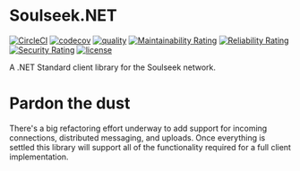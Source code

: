# Soulseek.NET

[![CircleCI](https://circleci.com/gh/jpdillingham/Soulseek.NET/tree/master.svg?style=shield)](https://circleci.com/gh/jpdillingham/Soulseek.NET/tree/master)
[![codecov](https://codecov.io/gh/jpdillingham/Soulseek.NET/branch/master/graph/badge.svg)](https://codecov.io/gh/jpdillingham/Soulseek.NET)
[![quality](https://sonarcloud.io/api/project_badges/measure?project=jpdillingham_Soulseek.NET&metric=alert_status)](https://sonarcloud.io/dashboard?id=jpdillingham_Soulseek.NET)
[![Maintainability Rating](https://sonarcloud.io/api/project_badges/measure?project=jpdillingham_Soulseek.NET&metric=sqale_rating)](https://sonarcloud.io/dashboard?id=jpdillingham_Soulseek.NET)
[![Reliability Rating](https://sonarcloud.io/api/project_badges/measure?project=jpdillingham_Soulseek.NET&metric=reliability_rating)](https://sonarcloud.io/dashboard?id=jpdillingham_Soulseek.NET)
[![Security Rating](https://sonarcloud.io/api/project_badges/measure?project=jpdillingham_Soulseek.NET&metric=security_rating)](https://sonarcloud.io/dashboard?id=jpdillingham_Soulseek.NET)
[![license](https://img.shields.io/github/license/jpdillingham/Soulseek.NET.svg)](https://github.com/jpdillingham/Soulseek.NET/blob/master/LICENSE)

A .NET Standard client library for the Soulseek network.

# Pardon the dust

There's a big refactoring effort underway to add support for incoming connections, distributed messaging, and uploads.  Once everything is settled this library will support all of the functionality required for a full client implementation.
